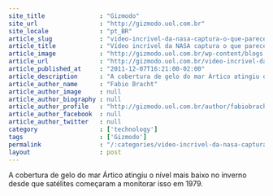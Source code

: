 ```yaml
---
site_title               : "Gizmodo"
site_url                 : "http://gizmodo.uol.com.br"
site_locale              : "pt_BR"
article_slug             : "video-incrivel-da-nasa-captura-o-que-parece-ser-uma-gigantesca-nave-alienigena"
article_title            : "Vídeo incrível da NASA captura o que parece ser uma gigantesca nave alienígena"
article_image            : "http://gizmodo.uol.com.br/wp-content/blogs.dir/8/files/2011/12/whatisthis.jpg"
article_url              : "http://gizmodo.uol.com.br/video-incrivel-da-nasa-captura-o-que-parece-ser-uma-gigantesca-nave-alienigena/"
article_published_at     : "2011-12-07T16:21:00-02:00"
article_description      : "A cobertura de gelo do mar Ártico atingiu o nível mais baixo no inverno desde que satélites começaram a monitorar isso em 1979."
article_author_name      : "Fabio Bracht"
article_author_image     : null
article_author_biography : null
article_author_profile   : "http://gizmodo.uol.com.br/author/fabiobracht/"
article_author_facebook  : null
article_author_twitter   : null
category                 : ['technology']
tags                     : ['Gizmodo']
permalink                : "/:categories/video-incrivel-da-nasa-captura-o-que-parece-ser-uma-gigantesca-nave-alienigena/"
layout                   : post
---
```


A cobertura de gelo do mar Ártico atingiu o nível mais baixo no inverno desde que satélites começaram a monitorar isso em 1979.
